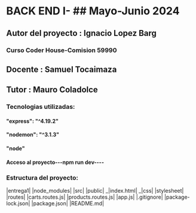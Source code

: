 # BACK END I- ## Mayo-Junio 2024

## Autor del proyecto : Ignacio Lopez Barg

### Curso Coder House-Comision 59990

## Docente : Samuel Tocaimaza
## Tutor : Mauro Coladolce

### Tecnologias utilizadas:
#### "express": "^4.19.2"
#### "nodemon": "^3.1.3"
#### "node"

#### Acceso al proyecto---npm run dev----

### Estructura del proyecto:

|entrega1|
              |node_modules|
              |src|
                    |public| 
                          _|index.html|
                          _|css|
                               |stylesheet| 
                    |routes|
                           |carts.routes.js|
                           |products.routes.js|
                    |app.js|
              |.gitignore| 
              |package-lock.json|
              |package.json|
              |README.md|                 
                                                  
             